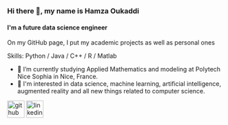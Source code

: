 ### Hi there 👋, my name is Hamza Oukaddi
#### I'm a future data science engineer
On my GitHub page, I put my academic projects as well as personal ones

Skills: Python / Java / C++ / R / Matlab

- 🌱 I’m currently studying Applied Mathematics and modeling at Polytech Nice Sophia in Nice, France. 
- 🔭 I'm interested in data science, machine learning, artificial intelligence, augmented reality and all new things related to computer science. 



[<img src='https://cdn.jsdelivr.net/npm/simple-icons@3.0.1/icons/github.svg' alt='github' height='40'>](https://github.com/hamzaokd)  [<img src='https://cdn.jsdelivr.net/npm/simple-line-icons@2.5.5/src/svgs/social-linkedin.svg' alt='linkedin' height='40'>](https://www.linkedin.com/in/hamzaoukaddi/)  


<!---
hamzaokd/hamzaokd is a ✨ special ✨ repository because its `README.md` (this file) appears on your GitHub profile.
You can click the Preview link to take a look at your changes.
--->
